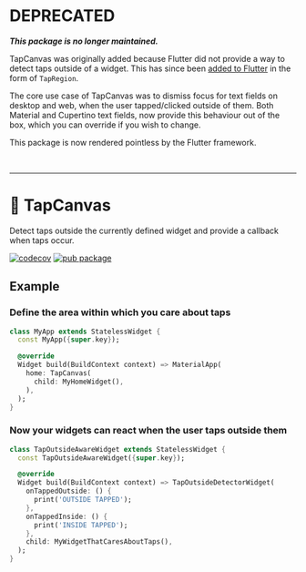 # DEPRECATED

**_This package is no longer maintained._** 

TapCanvas was originally added because Flutter did not provide a way to detect taps outside of a widget. 
This has since been [added to Flutter](https://github.com/flutter/flutter/pull/107262) in the form of `TapRegion`.

The core use case of TapCanvas was to dismiss focus for text fields on desktop and web, when the user tapped/clicked outside of them. 
Both Material and Cupertino text fields, now provide this behaviour out of the box, which you can override if you wish to change.

This package is now rendered pointless by the Flutter framework.

<br>

---

# 🚰 TapCanvas

Detect taps outside the currently defined widget and provide a callback when taps occur.

[![codecov](https://codecov.io/gh/CillianMyles/tap-canvas/branch/main/graph/badge.svg?token=B0QHI0452L)](https://codecov.io/gh/CillianMyles/tap-canvas)
[![pub package](https://img.shields.io/pub/v/tap_canvas.svg?color=success)](https://pub.dartlang.org/packages/tap_canvas)

## Example

### Define the area within which you care about taps

```dart
class MyApp extends StatelessWidget {
  const MyApp({super.key});

  @override
  Widget build(BuildContext context) => MaterialApp(
    home: TapCanvas(
      child: MyHomeWidget(),
    ),
  );
}
```

### Now your widgets can react when the user taps outside them

```dart
class TapOutsideAwareWidget extends StatelessWidget {
  const TapOutsideAwareWidget({super.key});

  @override
  Widget build(BuildContext context) => TapOutsideDetectorWidget(
    onTappedOutside: () {
      print('OUTSIDE TAPPED');
    },
    onTappedInside: () {
      print('INSIDE TAPPED');
    },
    child: MyWidgetThatCaresAboutTaps(),
  );
}
```
